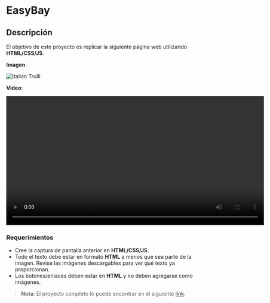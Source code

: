 # EasyBay 

## Descripción 
El objetivo de este proyecto es replicar la siguiente página web utilizando **HTML/CSS/JS**.

**Imagen**:

<img src="../paginaweb_con_html_css_javascript/images/succulentshop.png" alt="Italian Trulli">

**Video**:

<video width="690"  controls>
  <source src="../paginaweb_con_html_css_javascript/images/succulents-functionality.mp4" type="video/mp4">
</video>

### Requerimientos

- Cree la captura de pantalla anterior en **HTML/CSS/JS**.
- Todo el texto debe estar en formato **HTML** a menos que sea parte de la imagen. Revise las imágenes descargables para ver qué texto ya proporcionan.
- Los botones/enlaces deben estar en **HTML** y no deben agregarse como imágenes.

> **Nota**: El proyecto completo lo puede encontrar en el siguiente [link]().
